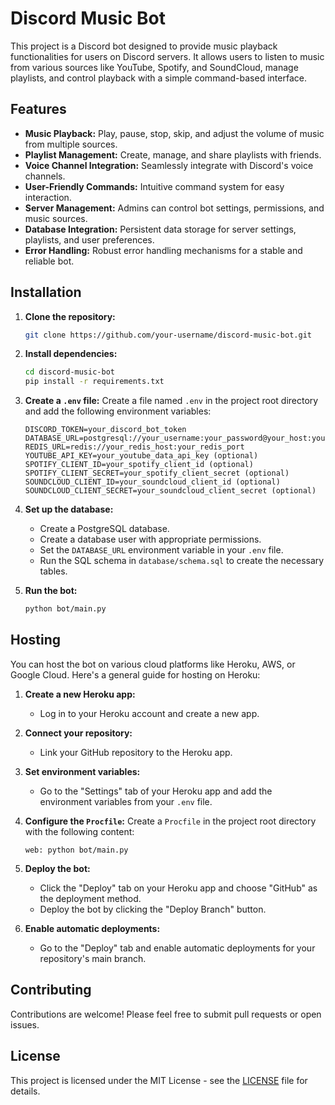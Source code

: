 # Discord Music Bot

This project is a Discord bot designed to provide music playback functionalities for users on Discord servers. It allows users to listen to music from various sources like YouTube, Spotify, and SoundCloud, manage playlists, and control playback with a simple command-based interface.

## Features

- **Music Playback:** Play, pause, stop, skip, and adjust the volume of music from multiple sources.
- **Playlist Management:** Create, manage, and share playlists with friends.
- **Voice Channel Integration:** Seamlessly integrate with Discord's voice channels.
- **User-Friendly Commands:** Intuitive command system for easy interaction.
- **Server Management:**  Admins can control bot settings, permissions, and music sources.
- **Database Integration:** Persistent data storage for server settings, playlists, and user preferences.
- **Error Handling:** Robust error handling mechanisms for a stable and reliable bot.

## Installation

1. **Clone the repository:**
   ```bash
   git clone https://github.com/your-username/discord-music-bot.git
   ```

2. **Install dependencies:**
   ```bash
   cd discord-music-bot
   pip install -r requirements.txt
   ```

3. **Create a `.env` file:**
   Create a file named `.env` in the project root directory and add the following environment variables:

   ```
   DISCORD_TOKEN=your_discord_bot_token
   DATABASE_URL=postgresql://your_username:your_password@your_host:your_port/your_database_name
   REDIS_URL=redis://your_redis_host:your_redis_port
   YOUTUBE_API_KEY=your_youtube_data_api_key (optional)
   SPOTIFY_CLIENT_ID=your_spotify_client_id (optional)
   SPOTIFY_CLIENT_SECRET=your_spotify_client_secret (optional)
   SOUNDCLOUD_CLIENT_ID=your_soundcloud_client_id (optional)
   SOUNDCLOUD_CLIENT_SECRET=your_soundcloud_client_secret (optional)
   ```

4. **Set up the database:**
   - Create a PostgreSQL database.
   - Create a database user with appropriate permissions.
   - Set the `DATABASE_URL` environment variable in your `.env` file.
   - Run the SQL schema in `database/schema.sql` to create the necessary tables.

5. **Run the bot:**
   ```bash
   python bot/main.py
   ```

## Hosting

You can host the bot on various cloud platforms like Heroku, AWS, or Google Cloud. Here's a general guide for hosting on Heroku:

1. **Create a new Heroku app:**
   - Log in to your Heroku account and create a new app.

2. **Connect your repository:**
   - Link your GitHub repository to the Heroku app.

3. **Set environment variables:**
   - Go to the "Settings" tab of your Heroku app and add the environment variables from your `.env` file.

4. **Configure the `Procfile`:**
   Create a `Procfile` in the project root directory with the following content:
   ```
   web: python bot/main.py
   ```

5. **Deploy the bot:**
   - Click the "Deploy" tab on your Heroku app and choose "GitHub" as the deployment method.
   - Deploy the bot by clicking the "Deploy Branch" button.

6. **Enable automatic deployments:**
   - Go to the "Deploy" tab and enable automatic deployments for your repository's main branch.

## Contributing

Contributions are welcome! Please feel free to submit pull requests or open issues.

## License

This project is licensed under the MIT License - see the [LICENSE](LICENSE) file for details.